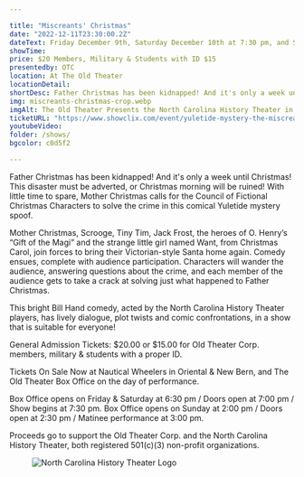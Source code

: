 ```yaml
---

title: "Miscreants' Christmas"
date: "2022-12-11T23:30:00.2Z"
dateText: Friday December 9th, Saturday December 10th at 7:30 pm, and Sunday, December 11th, Matinee at 3:00 pm
showTime:
price: $20 Members, Military & Students with ID $15
presentedby: OTC
location: At The Old Theater
locationDetail: 
shortDesc: Father Christmas has been kidnapped! And it's only a week until Christmas! This disaster must be adverted, or Christmas morning will be ruined!...
img: miscreants-christmas-crop.webp
imgAlt: The Old Theater Presents the North Carolina History Theater in "Miscreants Christmas" A yuletide comedy by Bill Hand
ticketURL: "https://www.showclix.com/event/yuletide-mystery-the-miscreants-christmas"
youtubeVideo: 
folder: /shows/
bgcolor: c0d5f2

---
```


Father Christmas has been kidnapped! And it's only a week until Christmas! This disaster must be adverted, or Christmas morning will be ruined!  With little time to spare, Mother Christmas calls for the Council of Fictional Christmas Characters to solve the crime in this comical Yuletide mystery spoof.

Mother Christmas, Scrooge, Tiny Tim, Jack Frost, the heroes of O. Henry’s “Gift of the Magi” and the strange little girl named Want, from Christmas Carol, join forces to bring their Victorian-style Santa home again.  Comedy ensues, complete with audience participation. Characters will wander the audience, answering questions about the crime, and each member of the audience gets to take a crack at solving just what happened to Father Christmas.

This bright Bill Hand comedy, acted by the North Carolina History Theater players, has lively dialogue, plot twists and comic confrontations, in a show that is suitable for everyone!

General Admission Tickets:  $20.00 or $15.00 for Old Theater Corp. members, military & students with a proper ID. 

Tickets On Sale Now at Nautical Wheelers in Oriental & New Bern, and The Old Theater Box Office on the day of performance. 

Box Office opens on Friday & Saturday at 6:30 pm / Doors open at 7:00 pm / Show begins at 7:30 pm. 
Box Office opens on Sunday at 2:00 pm / Doors open at 2:30 pm / Matinee performance at 3:00 pm. 

Proceeds go to support the Old Theater Corp. and the North Carolina History Theater, both registered 501(c)(3) non-profit organizations. 



<figure>
  <img
    src="/images/shows/nc-history-logo.png"
    alt="North Carolina History Theater Logo"
    loading="lazy"
  />
  <figcaption class="italic">
     
  </figcaption>
</figure>

